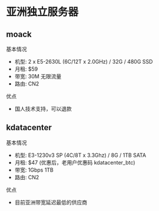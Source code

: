# 亚洲独立服务器

## moack

基本情况

* 机型: 2 x E5-2630L (6C/12T x 2.0GHz) / 32G / 480G SSD
* 月租: $59
* 带宽: 30M 无限流量
* 路由: CN2

优点

* 国人技术支持，可以退款

## kdatacenter

基本情况

* 机型: E3-1230v3 SP (4C/8T x 3.3Ghz) / 8G / 1TB SATA
* 月租: $47 (优惠后，老用户优惠码 kdatacenter_btc)
* 带宽: 1Gbps 1TB
* 路由: CN2

优点

* 目前亚洲带宽延迟最低的供应商

